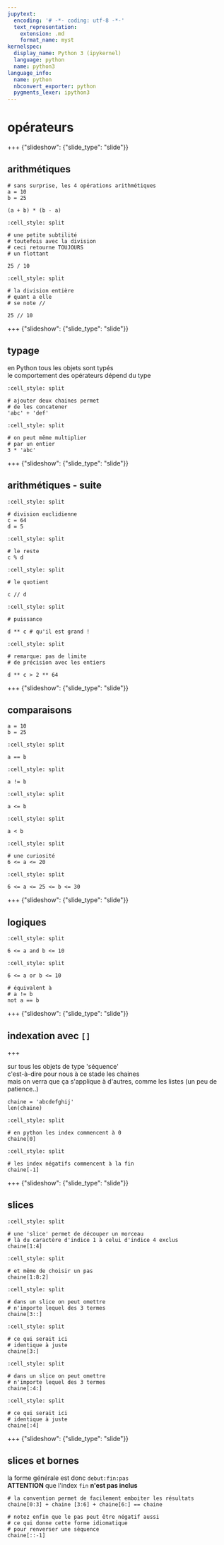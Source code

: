 ```yaml
---
jupytext:
  encoding: '# -*- coding: utf-8 -*-'
  text_representation:
    extension: .md
    format_name: myst
kernelspec:
  display_name: Python 3 (ipykernel)
  language: python
  name: python3
language_info:
  name: python
  nbconvert_exporter: python
  pygments_lexer: ipython3
---
```


# opérateurs

+++ {"slideshow": {"slide_type": "slide"}}

## arithmétiques

```{code-cell} ipython3
# sans surprise, les 4 opérations arithmétiques
a = 10
b = 25

(a + b) * (b - a)
```

```{code-cell} ipython3
:cell_style: split

# une petite subtilité
# toutefois avec la division
# ceci retourne TOUJOURS
# un flottant

25 / 10
```

```{code-cell} ipython3
:cell_style: split

# la division entière
# quant a elle
# se note //

25 // 10
```

+++ {"slideshow": {"slide_type": "slide"}}

## typage

en Python tous les objets sont typés  
le comportement des opérateurs dépend du type

```{code-cell} ipython3
:cell_style: split

# ajouter deux chaines permet
# de les concatener
'abc' + 'def'
```

```{code-cell} ipython3
:cell_style: split

# on peut même multiplier
# par un entier
3 * 'abc'
```

+++ {"slideshow": {"slide_type": "slide"}}

## arithmétiques - suite

```{code-cell} ipython3
:cell_style: split

# division euclidienne
c = 64
d = 5
```

```{code-cell} ipython3
:cell_style: split

# le reste
c % d
```

```{code-cell} ipython3
:cell_style: split

# le quotient

c // d
```

```{code-cell} ipython3
:cell_style: split

# puissance

d ** c # qu'il est grand !
```

```{code-cell} ipython3
:cell_style: split

# remarque: pas de limite
# de précision avec les entiers

d ** c > 2 ** 64
```

+++ {"slideshow": {"slide_type": "slide"}}

## comparaisons

```{code-cell} ipython3
a = 10
b = 25
```

```{code-cell} ipython3
:cell_style: split

a == b
```

```{code-cell} ipython3
:cell_style: split

a != b
```

```{code-cell} ipython3
:cell_style: split

a <= b
```

```{code-cell} ipython3
:cell_style: split

a < b
```

```{code-cell} ipython3
:cell_style: split

# une curiosité
6 <= a <= 20
```

```{code-cell} ipython3
:cell_style: split

6 <= a <= 25 <= b <= 30
```

+++ {"slideshow": {"slide_type": "slide"}}

## logiques

```{code-cell} ipython3
:cell_style: split

6 <= a and b <= 10
```

```{code-cell} ipython3
:cell_style: split

6 <= a or b <= 10
```

```{code-cell} ipython3
# équivalent à 
# a != b
not a == b
```

+++ {"slideshow": {"slide_type": "slide"}}

## indexation avec `[]`

+++

sur tous les objets de type 'séquence'  
c'est-à-dire pour nous à ce stade les chaines  
mais on verra que ça s'applique à d'autres, comme les listes (un peu de patience..)

```{code-cell} ipython3
chaine = 'abcdefghij'
len(chaine)
```

```{code-cell} ipython3
:cell_style: split

# en python les index commencent à 0
chaine[0]
```

```{code-cell} ipython3
:cell_style: split

# les index négatifs commencent à la fin
chaine[-1]
```

+++ {"slideshow": {"slide_type": "slide"}}

## slices

```{code-cell} ipython3
:cell_style: split

# une 'slice' permet de découper un morceau
# là du caractère d'indice 1 à celui d'indice 4 exclus
chaine[1:4]
```

```{code-cell} ipython3
:cell_style: split

# et même de choisir un pas
chaine[1:8:2]
```

```{code-cell} ipython3
:cell_style: split

# dans un slice on peut omettre
# n'importe lequel des 3 termes
chaine[3::]
```

```{code-cell} ipython3
:cell_style: split

# ce qui serait ici
# identique à juste
chaine[3:]
```

```{code-cell} ipython3
:cell_style: split

# dans un slice on peut omettre
# n'importe lequel des 3 termes
chaine[:4:]
```

```{code-cell} ipython3
:cell_style: split

# ce qui serait ici
# identique à juste
chaine[:4]
```

+++ {"slideshow": {"slide_type": "slide"}}

## slices et bornes

la forme générale est donc `debut:fin:pas`  
**ATTENTION** que l'index `fin` **n'est pas inclus**

```{code-cell} ipython3
# la convention permet de facilement emboiter les résultats
chaine[0:3] + chaine [3:6] + chaine[6:] == chaine
```

```{code-cell} ipython3
# notez enfin que le pas peut être négatif aussi
# ce qui donne cette forme idiomatique
# pour renverser une séquence
chaine[::-1]
```
